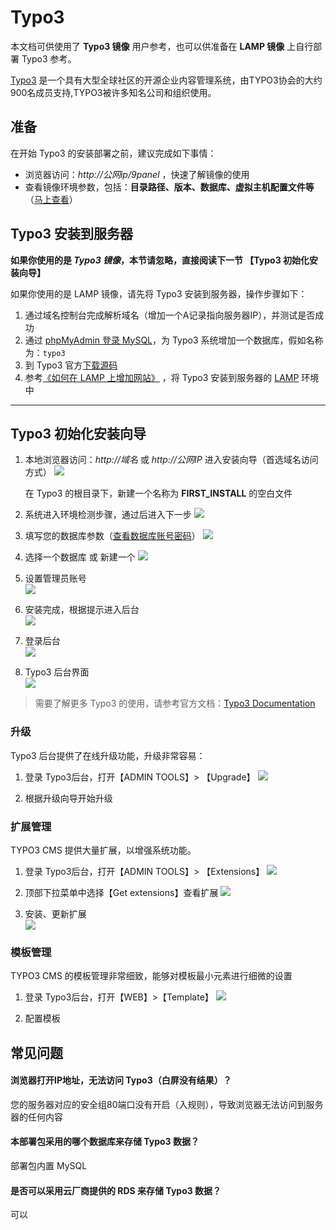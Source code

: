 # Typo3

本文档可供使用了 **Typo3 镜像** 用户参考，也可以供准备在 **LAMP 镜像** 上自行部署 Typo3 参考。

[Typo3](https://typo3.org/) 是一个具有大型全球社区的开源企业内容管理系统，由TYPO3协会的大约900名成员支持,TYPO3被许多知名公司和组织使用。

## 准备

在开始 Typo3 的安装部署之前，建议完成如下事情：

* 浏览器访问：*http://公网ip/9panel* ，快速了解镜像的使用
* 查看镜像环境参数，包括：**目录路径、版本、数据库、虚拟主机配置文件等** （[马上查看](https://support.websoft9.com/docs/lamp/zh/stack-components.html)）

## Typo3 安装到服务器

**如果你使用的是 *Typo3 镜像*，本节请忽略，直接阅读下一节 【Typo3 初始化安装向导】**

如果你使用的是 LAMP 镜像，请先将 Typo3 安装到服务器，操作步骤如下：

1. 通过域名控制台完成解析域名（增加一个A记录指向服务器IP），并测试是否成功
2. 通过 [phpMyAdmin 登录 MySQL](https://support.websoft9.com/docs/lamp/zh/admin-mysql.html)，为 Typo3 系统增加一个数据库，假如名称为：`typo3`
3. 到 Typo3 官方[下载源码](https://get.typo3.org/)
4. 参考[《如何在 LAMP 上增加网站》](https://support.websoft9.com/docs/lamp/zh/solution-deployment.html#安装第二个网站) ，将 Typo3 安装到服务器的 [LAMP](https://support.websoft9.com/docs/lamp/zh/) 环境中

---

## Typo3 初始化安装向导

1. 本地浏览器访问：*http://域名* 或 *http://公网IP* 进入安装向导（首选域名访问方式）
   ![](http://libs.websoft9.com/Websoft9/DocsPicture/en/typo3/typo3-installstart-websoft9.png)

   在 Typo3 的根目录下，新建一个名称为 **FIRST_INSTALL** 的空白文件

2. 系统进入环境检测步骤，通过后进入下一步
   ![](http://libs.websoft9.com/Websoft9/DocsPicture/en/typo3/ty02.png)

3. 填写您的数据库参数（[查看数据库账号密码](https://support.websoft9.com/docs/lamp/zh/stack-accounts.html)）
   ![](http://libs.websoft9.com/Websoft9/DocsPicture/en/typo3/ty03.png)

4. 选择一个数据库 或 新建一个
   ![](http://libs.websoft9.com/Websoft9/DocsPicture/en/typo3/ty04.png)

5. 设置管理员账号  
   ![](http://libs.websoft9.com/Websoft9/DocsPicture/en/typo3/ty05.png)

6. 安装完成，根据提示进入后台  
   ![](http://libs.websoft9.com/Websoft9/DocsPicture/en/typo3/ty06.png)

7. 登录后台   
   ![](http://libs.websoft9.com/Websoft9/DocsPicture/en/typo3/typo3-login-websoft9.png)

8. Typo3 后台界面  
   ![](http://libs.websoft9.com/Websoft9/DocsPicture/en/typo3/ty08.png)


> 需要了解更多 Typo3 的使用，请参考官方文档：[Typo3 Documentation](https://typo3.org/help/documentation/)

### 升级

Typo3 后台提供了在线升级功能，升级非常容易：

1. 登录 Typo3后台，打开【ADMIN TOOLS】> 【Upgrade】
   ![](http://libs.websoft9.com/Websoft9/DocsPicture/en/typo3/typo3-upgrade-websoft9.png)
   
2. 根据升级向导开始升级

### 扩展管理

TYPO3 CMS 提供大量扩展，以增强系统功能。

1. 登录 Typo3后台，打开【ADMIN TOOLS】> 【Extensions】
   ![](http://libs.websoft9.com/Websoft9/DocsPicture/en/typo3/typo3-BackendExtensionManager-websoft9.png)

2. 顶部下拉菜单中选择【Get extensions】查看扩展
   ![](http://libs.websoft9.com/Websoft9/DocsPicture/en/typo3/typo3-BackendExtensionManagerInstall-websoft9.png)

3. 安装、更新扩展  
   ![](http://libs.websoft9.com/Websoft9/DocsPicture/en/typo3/typo3-BackendExtensionManagerExtensionVersions-websoft9.png)

### 模板管理

TYPO3 CMS 的模板管理非常细致，能够对模板最小元素进行细微的设置

1. 登录 Typo3后台，打开【WEB】>【Template】
   ![](http://libs.websoft9.com/Websoft9/DocsPicture/en/typo3/typo3-template-websoft9.png)

2. 配置模板

## 常见问题

#### 浏览器打开IP地址，无法访问 Typo3（白屏没有结果）？

您的服务器对应的安全组80端口没有开启（入规则），导致浏览器无法访问到服务器的任何内容

#### 本部署包采用的哪个数据库来存储 Typo3 数据？

部署包内置 MySQL

#### 是否可以采用云厂商提供的 RDS 来存储 Typo3 数据？

可以
